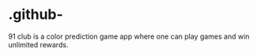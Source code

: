 # .github-
91 club is a color prediction game app where one can play games and win unlimited rewards.

